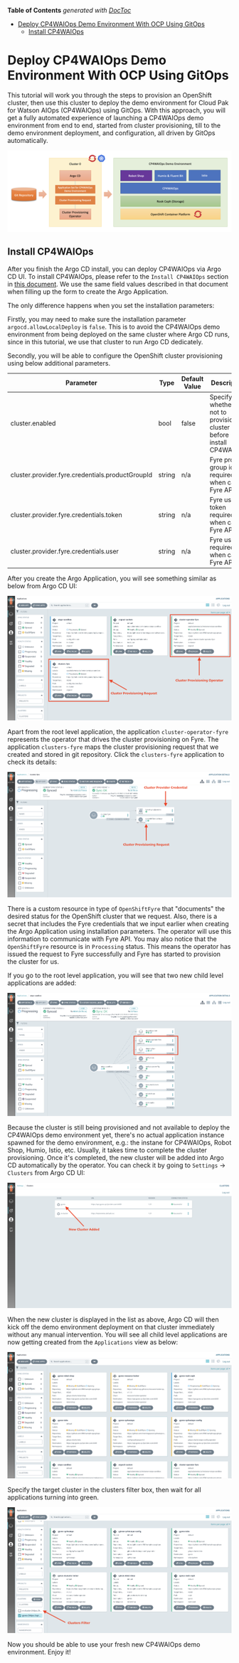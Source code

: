 <!-- START doctoc generated TOC please keep comment here to allow auto update -->
<!-- DON'T EDIT THIS SECTION, INSTEAD RE-RUN doctoc TO UPDATE -->
**Table of Contents**  *generated with [DocToc](https://github.com/thlorenz/doctoc)*

- [Deploy CP4WAIOps Demo Environment With OCP Using GitOps](#deploy-cp4waiops-demo-environment-with-ocp-using-gitops)
  - [Install CP4WAIOps](#install-cp4waiops)

<!-- END doctoc generated TOC please keep comment here to allow auto update -->

# Deploy CP4WAIOps Demo Environment With OCP Using GitOps

This tutorial will work you through the steps to provision an OpenShift cluster, then use this cluster to deploy the demo environment for Cloud Pak for Watson AIOps (CP4WAIOps) using GitOps. With this approach, you will get a fully automated experience of launching a CP4WAIOps demo environment from end to end, started from cluster provisioning, till to the demo environment deployment, and configuration, all driven by GitOps automatically.

![](images/16-architecture-provision-cluster.png)


## Install CP4WAIOps

After you finish the Argo CD install, you can deploy CP4WAIOps via Argo CD UI. To install CP4WAIOps, please refer to the `Install CP4WAIOps` section in [this document](how-to-deploy-cp4waiops-33.md). We use the same field values described in that document when filling up the form to create the Argo Application.

The only difference happens when you set the installation parameters:

Firstly, you may need to make sure the installation parameter `argocd.allowLocalDeploy` is `false`. This is to avoid the CP4WAIOps demo environment from being deployed on the same cluster where Argo CD runs, since in this tutorial, we use that cluster to run Argo CD dedicately.

Secondly, you will be able to configure the OpenShift cluster provisioning using below additional parameters.

| Parameter                                        | Type   | Default Value | Description 
| ------------------------------------------------ |--------|---------------|-----------------------------------
| cluster.enabled                                  | bool   | false         | Specify whether or not to provision a cluster before install CP4WAIOps.
| cluster.provider.fyre.credentials.productGroupId | string | n/a           | Fyre product group id required when calling Fyre API
| cluster.provider.fyre.credentials.token          | string | n/a           | Fyre user token required when calling Fyre API
| cluster.provider.fyre.credentials.user           | string | n/a           | Fyre user id required when calling Fyre API

After you create the Argo Application, you will see something similar as below from Argo CD UI:

![](images/17-apps-provision-cluster.png)

Apart from the root level application, the application `cluster-operator-fyre` represents the operator that drives the cluster provisioning on Fyre. The application `clusters-fyre` maps the cluster provisioning request that we created and stored in git repository. Click the `clusters-fyre` application to check its details:

![](images/18-cluster-provision-request.png)

There is a custom resource in type of `OpenShiftFyre` that "documents" the desired status for the OpenShift cluster that we request. Also, there is a secret that includes the Fyre credentials that we input earlier when creating the Argo Application using installation parameters. The operator will use this information to communicate with Fyre API. You may also notice that the `OpenShiftFyre` resource is in `Processing` status. This means the operator has issued the request to Fyre successfully and Fyre has started to provision the cluster for us.

If you go to the root level application, you will see that two new child level applications are added:

![](images/19-appsets-cluster-provision.png)

Because the cluster is still being provisioned and not available to deploy the CP4WAIOps demo environment yet, there's no actual application instance spawned for the demo environment, e.g.: the instane for CP4WAIOps, Robot Shop, Humio, Istio, etc. Usually, it takes time to complete the cluster provisioning. Once it's completed, the new cluster will be added into Argo CD automatically by the operator. You can check it by going to `Settings` -> `Clusters` from Argo CD UI:

![](images/20-cluster-auto-added.png)

When the new cluster is displayed in the list as above, Argo CD will then kick off the demo environment deployment on that cluster immediately without any manual intervention. You will see all child level applications are now getting created from the `Applications` view as below:

![](images/21-deploy-appsets.png)

Specify the target cluster in the clusters filter box, then wait for all applications turning into green.

![](images/22-install-complete.png)

Now you should be able to use your fresh new CP4WAIOps demo environment. Enjoy it!